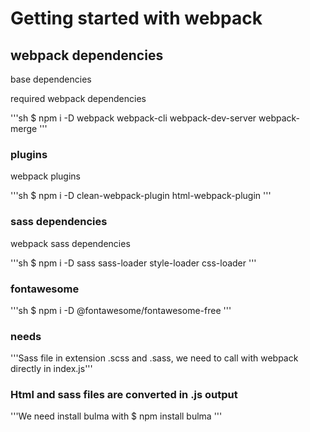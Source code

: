 # Getting started with webpack

## webpack dependencies 
base dependencies

required webpack dependencies

'''sh
$ npm i -D webpack webpack-cli webpack-dev-server webpack-merge
'''
### plugins
webpack plugins

'''sh
$ npm i -D clean-webpack-plugin html-webpack-plugin 
'''
### sass dependencies

webpack sass dependencies

'''sh
$ npm i -D sass sass-loader style-loader css-loader
'''
### fontawesome

'''sh
$ npm i -D @fontawesome/fontawesome-free 
'''
### needs

'''Sass file in extension .scss and .sass, we need to call with webpack directly in index.js'''

### Html and sass files are converted in .js output
'''We need install bulma with
$ npm install bulma
'''
